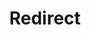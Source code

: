 ﻿---
layout: src/layouts/Redirect.astro
title: Redirect
redirect: /docs/security/authentication/googleapps-authentication
pubDate:  2023-01-01
navSearch: false
navSitemap: false
navMenu: false
---
